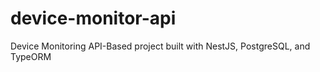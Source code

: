 # device-monitor-api
Device Monitoring API-Based project built with NestJS,  PostgreSQL, and TypeORM

